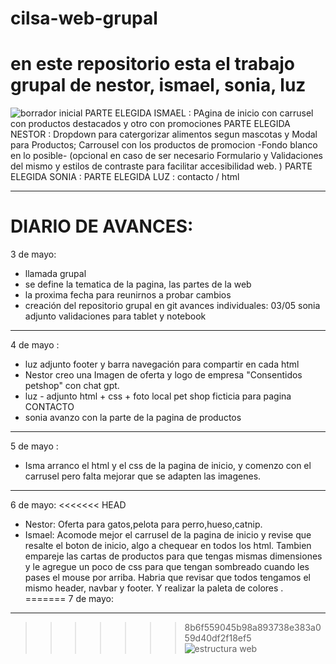 # cilsa-web-grupal
# en este repositorio esta el trabajo grupal de nestor, ismael, sonia, luz
![borrador inicial](https://github.com/user-attachments/assets/97cabee3-a20f-4dbc-9d00-44c3a029213c)
PARTE ELEGIDA ISMAEL : PAgina de inicio con carrusel con productos destacados y otro con promociones
PARTE ELEGIDA NESTOR : Dropdown para catergorizar alimentos segun mascotas y Modal para Productos; Carrousel con los productos de promocion -Fondo blanco en lo posible- (opcional en caso de ser necesario Formulario y Validaciones del mismo y estilos de contraste para facilitar accesibilidad web. )
PARTE ELEGIDA SONIA : 
PARTE ELEGIDA LUZ : contacto / html 
**********************
# DIARIO DE AVANCES: 
3 de mayo: 
* llamada grupal
* se define la tematica de la pagina, las partes de la web
* la proxima fecha para reunirnos a probar cambios
*  creación del repositorio grupal en git 
avances individuales: 03/05 sonia adjunto validaciones para tablet y notebook 
***********************
4 de mayo :
* luz adjunto footer y barra navegación para compartir en cada html 
* Nestor creo una Imagen de oferta y logo de empresa "Consentidos petshop" con chat gpt.
* luz - adjunto html + css + foto local pet shop ficticia para pagina CONTACTO 
* sonia avanzo con la parte de la pagina de productos
***********************
5 de mayo :
* Isma arranco el html y el css de la pagina de inicio, y comenzo con el carrusel pero falta mejorar que se adapten las imagenes.
***********************
6 de mayo: 
<<<<<<< HEAD
* Nestor: Oferta para gatos,pelota para perro,hueso,catnip.
* Ismael: Acomode mejor el carrusel de la pagina de inicio y revise que resalte el boton de inicio, algo a chequear en todos los html. Tambien empareje las cartas de productos para que tengas mismas dimensiones y le agregue un poco de css para que tengan sombreado cuando les pases el mouse por arriba. Habria que revisar que todos tengamos el mismo header, navbar y footer. Y realizar la paleta de colores .
=======
7 de mayo: 
***********************
>>>>>>> 8b6f559045b98a893738e383a059d40df2f18ef5
![estructura web](https://github.com/user-attachments/assets/e3a667ab-028f-4b8e-92ab-17cc53b5c8a0)

